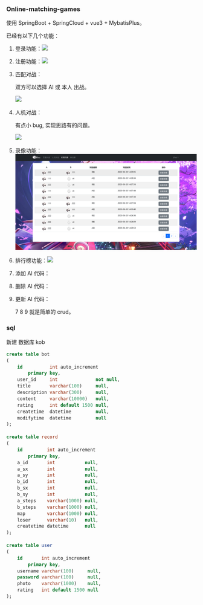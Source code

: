 ### Online-matching-games

使用 SpringBoot + SpringCloud + vue3 + MybatisPlus。

已经有以下几个功能：

1. 登录功能：![](./images/20230620173819.png)

2. 注册功能：![](./images/20230620173849.png)

3. 匹配对战：

   双方可以选择 Al 或 本人 出战。

   ![](./images/20230620173919.png)

4. 人机对战：

   有点小 bug, 实现思路有的问题。

   ![](./images/20230620173928.png)

   

5. 录像功能：![](./images/20230620173935.png)

6. 排行榜功能：![](./images/20230620173944.png)

7. 添加 Al 代码：

8. 删除 Al 代码：

9. 更新 Al 代码：

   7 8 9 就是简单的 crud。











### sql

新建 数据库 kob

```sql
create table bot
(
    id          int auto_increment
        primary key,
    user_id     int              not null,
    title       varchar(100)     null,
    description varchar(300)     null,
    content     varchar(10000)   null,
    rating      int default 1500 null,
    createtime  datetime         null,
    modifytime  datetime         null
);

create table record
(
    id         int auto_increment
        primary key,
    a_id       int           null,
    a_sx       int           null,
    a_sy       int           null,
    b_id       int           null,
    b_sx       int           null,
    b_sy       int           null,
    a_steps    varchar(1000) null,
    b_steps    varchar(1000) null,
    map        varchar(1000) null,
    loser      varchar(10)   null,
    createtime datetime      null
);

create table user
(
    id       int auto_increment
        primary key,
    username varchar(100)     null,
    password varchar(100)     null,
    photo    varchar(1000)    null,
    rating   int default 1500 null
);
```

